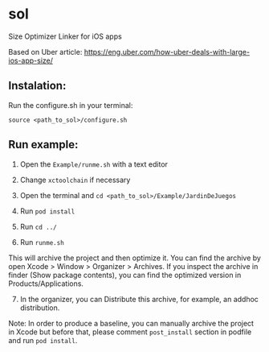 # sol
Size Optimizer Linker for iOS apps

Based on Uber article: https://eng.uber.com/how-uber-deals-with-large-ios-app-size/

## Instalation:

Run the configure.sh in your terminal: 

`source <path_to_sol>/configure.sh`

## Run example:

1. Open the `Example/runme.sh` with a text editor

2. Change `xctoolchain` if necessary

3. Open the terminal and `cd <path_to_sol>/Example/JardinDeJuegos` 

4. Run `pod install`

5. Run `cd ../`

6. Run `runme.sh`

This will archive the project and then optimize it. You can find the archive by open Xcode > Window > Organizer > Archives. If you inspect the archive in finder (Show package contents), you can find the optimized version in Products/Applications.

7. In the organizer, you can Distribute this archive, for example, an addhoc distribution.

Note: In order to produce a baseline, you can manually archive the project in Xcode but before that, please comment `post_install` section in podfile and run `pod install`.